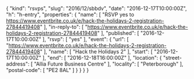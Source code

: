 {
  "kind": "rsvps",
  "slug": "2016/12/sbbdv",
  "date": "2016-12-17T10:00:00Z",
  "h": "h-entry",
  "properties": {
    "name": [
      "RSVP yes to https://www.eventbrite.co.uk/e/hack-the-holidays-2-registration-27844419408"
    ],
    "in-reply-to": [
      "https://www.eventbrite.co.uk/e/hack-the-holidays-2-registration-27844419408"
    ],
    "published": [
      "2016-12-17T10:00:00Z"
    ],
    "rsvp": [
      "yes"
    ],
    "event": {
      "url": [
        "https://www.eventbrite.co.uk/e/hack-the-holidays-2-registration-27844419408"
      ],
      "name": [
        "Hack the Holidays 2"
      ],
      "start": [
        "2016-12-17T10:00:00Z"
      ],
      "end": [
        "2016-12-18T16:00:00Z"
      ],
      "location": {
        "street-address": [
          "Allia Future Business Centre"
        ],
        "locality": [
          "Peterborough"
        ],
        "postal-code": [
          "PE2 8AL"
        ]
      }
    }
  }
}
